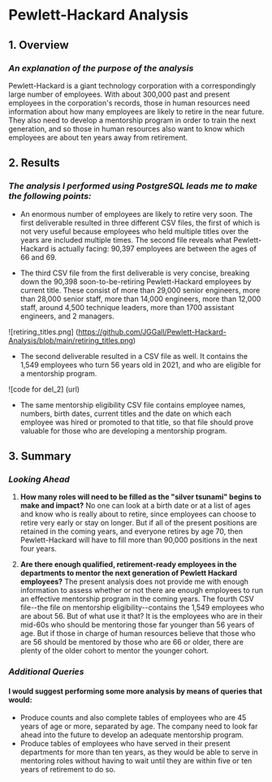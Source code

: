 # Pewlett-Hackard Analysis

## 1. Overview
### *An explanation of the purpose of the analysis*
Pewlett-Hackard is a giant technology corporation with a correspondingly large number of employees. With about 300,000 past and present employees in the corporation's records, those in human resources need information about how many employees are likely to retire in the near future. They also need to develop a mentorship program in order to train the next generation, and so those in human resources also want to know which employees are about ten years away from retirement.

## 2. Results
### *The analysis I performed using PostgreSQL leads me to make the following points:*
- An enormous number of employees are likely to retire very soon. The first deliverable resulted in three different CSV files, the first of which  is not very useful because employees who held multiple titles over the years are included multiple times. The second file reveals what Pewlett-Hackard is actually facing: 90,397 employees are between the ages of 66 and 69.

- The third CSV file from the first deliverable is very concise, breaking down the 90,398 soon-to-be-retiring Pewlett-Hackard employees by current title. These consist of more than 29,000 senior engineers, more than 28,000 senior staff, more than 14,000 engineers, more than 12,000 staff, around 4,500 technique leaders, more than 1700 assistant engineers, and 2 managers.

![retiring_titles.png] (https://github.com/JGGall/Pewlett-Hackard-Analysis/blob/main/retiring_titles.png)

- The second deliverable resulted in a CSV file as well. It contains the 1,549 employees who turn 56 years old in 2021, and who are eligible for a mentorship program.

![code for del_2] (url)

- The same mentorship eligibility CSV file contains employee names, numbers, birth dates, current titles and the date on which each employee was hired or promoted to that title, so that file should prove valuable for those who are developing a mentorship program.

## 3. Summary
### *Looking Ahead*
1. **How many roles will need to be filled as the "silver tsunami" begins to make and impact?**
No one can look at a birth date or at a list of ages and know who is really about to retire, since employees can choose to retire very early or stay on longer. But if all of the present positions are retained in the coming years, and everyone retires by age 70, then Pewlett-Hackard will have to fill more than 90,000 positions in the next four years.


2. **Are there enough qualified, retirement-ready employees in the departments to mentor the next generation of Pewlett Hackard employees?**
The present analysis does not provide me with enough information to assess whether or not there are enough employees to run an effective mentorship program in the coming years. The fourth CSV file--the file on mentorship eligibility--contains the 1,549 employees who are about 56. But of what use it that? It is the employees who are in their mid-60s who should be mentoring those far younger than 56 years of age. But if those in charge of human resources believe that those who are 56 should be mentored by those who are 66 or older, there are plenty of the older cohort to mentor the younger cohort.

### *Additional Queries*
#### I would suggest performing some more analysis by means of queries that would:
- Produce counts and also complete tables of employees who are 45 years of age or more, separated by age. The company need to look far ahead into the future to develop an adequate mentorship program.
- Produce tables of employees who have served in their present departments for more than ten years, as they would be able to serve in mentoring roles without having to wait until they are within five or ten years of retirement to do so.

